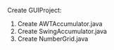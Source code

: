 Create GUIProject:
1. Create AWTAccumulator.java
2. Create SwingAccumulator.java
3. Create NumberGrid.java
